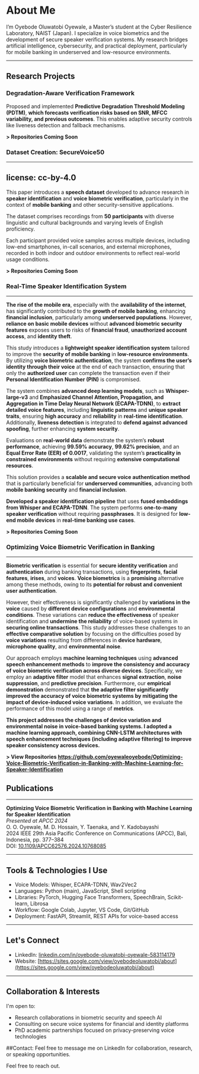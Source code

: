 # About Me

I’m Oyebode Oluwatobi Oyewale, a Master’s student at the Cyber Resilience Laboratory, NAIST (Japan). I specialize in voice biometrics and the development of secure speaker verification systems. My research bridges artificial intelligence, cybersecurity, and practical deployment, particularly for mobile banking in underserved and low-resource environments.

---

## Research Projects

### Degradation-Aware Verification Framework  

Proposed and implemented **Predictive Degradation Threshold Modeling (PDTM)**, **which forecasts verification risks based on SNR, MFCC variability, and previous outcomes**. This enables adaptive security controls like liveness detection and fallback mechanisms.

**> Repositories Coming Soon**

### Dataset Creation: SecureVoice50

---
license: cc-by-4.0
---

This paper introduces a **speech dataset** developed to advance research in **speaker identification** and **voice biometric verification**, 
particularly in the context of **mobile banking** and other security-sensitive applications. 

The dataset comprises recordings from **50 participants** with diverse linguistic and cultural backgrounds and varying levels of English proficiency. 

Each participant provided voice samples across multiple devices, including low-end smartphones, in-call scenarios, and external microphones, recorded in both indoor and outdoor environments to reflect real-world usage conditions.

**> Repositories Coming Soon**


### Real-Time Speaker Identification System  
---
**The rise of the mobile era**, especially with the **availability of the internet**, has significantly contributed to the **growth of mobile banking**, enhancing **financial inclusion**, particularly among **underserved populations**. However, **reliance on basic mobile devices** without **advanced biometric security features** exposes users to risks of **financial fraud**, **unauthorized account access**, and **identity theft**.

This study introduces a **lightweight speaker identification system** tailored to improve the **security of mobile banking** in **low-resource environments**. By utilizing **voice biometric authentication**, the system **confirms the user’s identity through their voice** at the end of each transaction, ensuring that only the **authorized user** can complete the transaction even if their **Personal Identification Number (PIN)** is compromised.

The system combines **advanced deep learning models**, such as **Whisper-large-v3** and **Emphasized Channel Attention, Propagation, and Aggregation in Time Delay Neural Network (ECAPA-TDNN)**, to **extract detailed voice features**, including **linguistic patterns** and **unique speaker traits**, ensuring **high accuracy** and **reliability** in **real-time identification**. Additionally, **liveness detection** is integrated to **defend against advanced spoofing**, further enhancing **system security**.

Evaluations on **real-world data** demonstrate the system’s **robust performance**, achieving **99.59% accuracy**, **99.62% precision**, and an **Equal Error Rate (EER) of 0.0017**, validating the system’s **practicality in constrained environments** without requiring **extensive computational resources**.

This solution provides a **scalable and secure voice authentication method** that is particularly beneficial for **underserved communities**, advancing both **mobile banking security** and **financial inclusion**.

**Developed a speaker identification pipeline** that uses **fused embeddings from Whisper and ECAPA-TDNN**. The system performs **one-to-many speaker verification** without requiring **passphrases**. It is designed for **low-end mobile devices** in **real-time banking use cases**.


**> Repositories Coming Soon**

### Optimizing Voice Biometric Verification in Banking 
---
**Biometric verification** is essential for **secure identity verification** and **authentication** during banking transactions, using **fingerprints**, **facial features**, **irises**, and **voices**. **Voice biometrics** is a **promising** alternative among these methods, owing to its **potential for robust and convenient user authentication**.

However, their effectiveness is significantly challenged by **variations in the voice** caused by **different device configurations** and **environmental conditions**. These variations can **reduce the effectiveness** of speaker identification and **undermine the reliability** of voice-based systems in **securing online transactions**. This study addresses these challenges to an **effective comparative solution** by focusing on the difficulties posed by **voice variations** resulting from differences in **device hardware**, **microphone quality**, and **environmental noise**.

Our approach employs **machine learning techniques** using **advanced speech enhancement methods** to **improve the consistency and accuracy of voice biometric verification across diverse devices**. Specifically, we employ an **adaptive filter** model that enhances **signal extraction**, **noise suppression**, and **predictive precision**. Furthermore, our **empirical demonstration** demonstrated that **the adaptive filter significantly improved the accuracy of voice biometric systems by mitigating the impact of device-induced voice variations**. In addition, we evaluate the performance of this model using a range of **metrics**.

**This project addresses the challenges of device variation and environmental noise in voice-based banking systems. I adopted a machine learning approach, combining CNN-LSTM architectures with speech enhancement techniques (including adaptive filtering) to improve speaker consistency across devices.**

**> View Repositories https://github.com/oyewaleoyebode/Optimizing-Voice-Biometric-Verification-in-Banking-with-Machine-Learning-for-Speaker-Identification**



## Publications
---
**Optimizing Voice Biometric Verification in Banking with Machine Learning for Speaker Identification**  
*Presented at APCC 2024*  
O. O. Oyewale, M. D. Hossain, Y. Taenaka, and Y. Kadobayashi  
2024 IEEE 29th Asia Pacific Conference on Communications (APCC), Bali, Indonesia, pp. 377–384  
DOI: [10.1109/APCC62576.2024.10768085](https://doi.org/10.1109/APCC62576.2024.10768085)

---

## Tools & Technologies I Use

- Voice Models: Whisper, ECAPA-TDNN, Wav2Vec2  
- Languages: Python (main), JavaScript, Shell scripting  
- Libraries: PyTorch, Hugging Face Transformers, SpeechBrain, Scikit-learn, Librosa  
- Workflow: Google Colab, Jupyter, VS Code, Git/GitHub  
- Deployment: FastAPI, Streamlit, REST APIs for voice-based access

---

## Let's Connect

- LinkedIn: [linkedin.com/in/oyebode-oluwatobi-oyewale-583114179](https://www.linkedin.com/in/oyebode-oluwatobi-oyewale-583114179)  
- Website: [https://sites.google.com/view/oyebodeoluwatobi/about](https://sites.google.com/view/oyebodeoluwatobi/about)

---

## Collaboration & Interests

I'm open to:

- Research collaborations in biometric security and speech AI  
- Consulting on secure voice systems for financial and identity platforms  
- PhD academic partnerships focused on privacy-preserving voice technologies

##Contact: Feel free to message me on LinkedIn for collaboration, research, or speaking opportunities.


Feel free to reach out.


